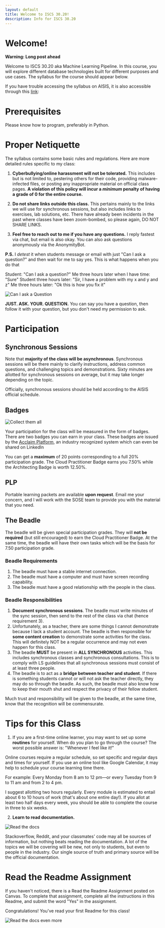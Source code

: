 ```yaml
---
layout: default
title: Welcome to ISCS 30.20!
description: Info for ISCS 30.20
---
```


# Welcome!

**Warning: Long post ahead**

Welcome to ISCS 30.20 aka Machine Learning Pipeline. In this course, you will explore different database technologies built for different purposes and use cases. The syllabus for the course should appear below.

If you have trouble accessing the syllabus on AISIS, it is also accessible through this [link](https://docs.google.com/document/d/13ka81jHuAXmhpANwQOyphq1soBZqqEQJT1WmJFkMBMU): 

# Prerequisites
Please know how to program, preferably in Python.

# Proper Netiquette

The syllabus contains some basic rules and regulations. Here are more detailed rules specific to my class:

1. **Cyberbullying/online harassment will not be tolerated.** This includes but is not limited to, pestering others for their code, providing malware-infected files, or posting any inappropriate material on official class pages. **A violation of this policy will incur a *minimum* penalty of having a grade of 0 for the entire course.**
2. **Do not share links outside this class.** This pertains mainly to the links we will use for synchronous sessions, but also includes links to exercises, lab solutions, etc. There have already been incidents in the past where classes have been zoom-bombed, so please again, DO NOT SHARE LINKS.

3. **Feel free to reach out to me if you have any questions.** I reply fastest via chat, but email is also okay. You can also ask questions anonymously via the AnonymityBot.

**P.S.** I *detest* it when students message or email with just "Can I ask a question?" and then wait for me to say yes.  This is what happens when you do that

Student: "Can I ask a question?"
Me three hours later when I have time: "Sure"
Student three hours later: "Sir, I have a problem with my x and y and z"
Me three hours later: "Ok this is how you fix it"

![Can I ask a Question](https://admu-contempo.s3-ap-southeast-1.amazonaws.com/assets/CanIAskAQuestion.gif)

**JUST. ASK. YOUR. QUESTION.** You can say you have a question, then follow it with your question, but you don't need my permission to ask.

# Participation

## Synchronous Sessions
Note that **majority of the class will be asynchronous**. Synchronous sessions will be there mainly to clarify instructions, address common questions, and challenging topics and demonstrations. Sixty minutes are allotted for synchronous sessions on average, but it may take longer depending on the topic.

Officially, synchronous sessions should be held according to the AISIS official schedule. 

## Badges
![Collect them all](https://miro.medium.com/max/1307/0*dJDQTI7yUCDStfIX)

Your participation for the class will be measured in the form of badges. There are two badges you can earn in your class. These badges are issued by the [Acclaim Platform](https://www.youracclaim.com/), an industry recognized system which can even be shared on LinkedIn

You can get a **maximum** of 20 points corresponding to a full 20% participation grade. The Cloud Practitioner Badge earns you 7.50% while the Architecting Badge is worth 12.50%.

## PLP
Portable learning packets are available **upon request**. Email me your concern, and I will work with the SOSE team to provide you with the material that you need.

## The Beadle
The beadle will be given special participation grades. They will **not be required** (but still encouraged) to earn the Cloud Practitioner Badge. At the same time, the beadle will have their own tasks which will be the basis for 7.50 participation grade.

### Beadle Requirements
1. The beadle must have a stable internet connection.
2. The beadle must have a computer and must have screen recording capability.
3. The beadle must have a good relationship with the people in the class.

### Beadle Responsibilities
1. **Document synchronous sessions**. The beadle must write minutes of the sync session, then send to the rest of the class via chat (hence requirement 3).
2. Unfortunately, as a teacher, there are some things I cannot demonstrate because I lack a student account. The beadle is then responsible for **some content creation** to demonstrate some activities for the class. This will definitely NOT be a regular occurrence and may not even happen for this class.
3. The beadle **MUST** be present in **ALL SYNCHRONOUS** activities. This includes synchronous classes and synchronous consultations. This is to comply with LS guidelines that all synchronous sessions must consist of at least three people.
4. The beadle is to act as a **bridge between teacher and student**. If there is something students cannot or will not ask the teacher directly, they may do so through the beadle. As such, the beadle must also know how to keep their mouth shut and respect the privacy of their fellow student.

Much trust and responsibility will be given to the beadle, at the same time, know that the recognition will be commensurate.

# Tips for this Class

1. If you are a first-time online learner, you may want to set up some **routines** for yourself. When do you plan to go through the course?  The worst possible answer is: "Whenever I feel like it!"

Online courses require a regular schedule, so set specific and regular days and times for yourself. If you use an online tool like Google Calendar, it may help to schedule your course learning time there.

For example: Every Monday from 8 am to 12 pm—or every Tuesday from 9 to 11 am and from  2 to 4 pm. 

I suggest allotting two hours regularly. Every module is estimated to entail about 6 to 10 hours of work (that's about one entire day!). If you allot at least two half days every week, you should be able to complete the course in three to six weeks.

2. **Learn to read documentation.**

![Read the docs](https://i.redd.it/2z08tsdqms011.jpg)

Stackoverflow, Reddit, and your classmates' code may all be sources of information, but nothing beats reading the documentation. A lot of the topics we will be covering will be new, not only to students, but even to people in the industry. Our single source of truth and primary source will be the official documentation.

# Read the Readme Assignment

If you haven't noticed, there is a Read the Readme Assignment posted on Canvas. To complete that assignment, complete all the instructions in this Readme, and submit the word "Yes" in the assignment.

Congratulations! You've read your first Readme for this class!

![Read the docs even more](https://img.devrant.com/devrant/rant/r_1096632_Zk451.jpg)

